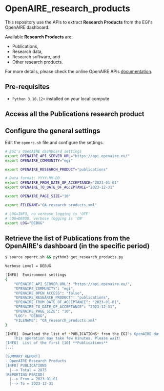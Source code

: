 # OpenAIRE_research_products
This repository use the APIs to extract **Research Products** from the EGI's OpenAIRE dashboard.

Available **Research Products** are: 
- Publications,
- Research data,
- Research software, and
- Other research products.

For more details, please check the online OpenAIRE APIs [documentation](https://egi.openaire.eu/develop).

## Pre-requisites
* `Python 3.10.12+` installed on your local compute

## Access all the Publications research product

## Configure the general settings

Edit the `openrc.sh` file and configure the settings.

```bash
# EGI's OpenAIRE dashboard settings
export OPENAIRE_API_SERVER_URL="https://api.openaire.eu/"
export OPENAIRE_COMMUNITY="egi"

export OPENAIRE_RESEARCH_PRODUCT="publications"

# Data format: YYYY-MM-DD
export OPENAIRE_FROM_DATE_OF_ACCEPTANCE="2023-01-01"
export OPENAIRE_TO_DATE_OF_ACCEPTANCE="2023-12-31"

export OPENAIRE_PAGE_SIZE="10"

export FILENAME="OA_research_products.xml"

# LOG=INFO, no verbose logging is 'OFF'
# LOG=DEBUG, verbose logging is 'ON'
export LOG="DEBUG"
```

## Retrieve the list of Publications from the OpenAIRE's dashboard (in the specific period)

```bash
$ source openrc.sh && python3 get_research_products.py

Verbose Level = DEBUG

[INFO] 	Environment settings
{
    "OPENAIRE_API_SERVER_URL": "https://api.openaire.eu/",
    "OPENAIRE_COMMUNITY": "egi",
    "OPENAIRE_OPEN_ACCESS": "false",
    "OPENAIRE_RESEARCH_PRODUCT": "publications",
    "OPENAIRE_FROM_DATE_OF_ACCEPTANCE": "2023-01-01",
    "OPENAIRE_TO_DATE_OF_ACCEPTANCE": "2023-12-31",
    "OPENAIRE_PAGE_SIZE": "10",
    "LOG": "DEBUG",
    "FILENAME": "OA_research_products.xml"
}

[INFO] 	Download the list of *PUBLICATIONS* from the EGI's OpenAIRE dashboard in progress..
	This operation may take few minutes. Please wait!
[INFO] 	List of the first [10] **Publications**
[..]

[SUMMARY REPORT]
- OpenAIRE Research Products
[INFO] PUBLICATIONS
  |--> Total = 2875
[REPORTING PERIOD]
  |--> From = 2023-01-01
  |--> To = 2023-12-31

